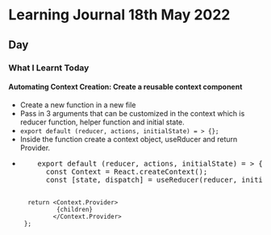 <h1>Learning Journal 18th May 2022</h1>
<h2>Day</h2>
<h3>What I Learnt Today</h3>
<h4>Automating Context Creation: Create a reusable context component</h4>
<ul>
  <li>Create a new function in a new file</li>
  <li>Pass in 3 arguments that can be customized in the context which is reducer function, helper function and initial state.</li>
  <li><code>export default (reducer, actions, initialState) = > {};</code></li>
  <li>Inside the function create a context object, useRducer and return Provider.<li>
  <pre>
    export default (reducer, actions, initialState) = > {
      const Context = React.createContext();
      const [state, dispatch] = useReducer(reducer, initialState);

      return <Context.Provider>
              {children}
             </Context.Provider>
     };
  </pre>
</ul>
